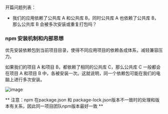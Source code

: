 开篇问题列表：
* 我们的应用依赖了公共库 A 和公共库 B，同时公共库 A 也依赖了公共库 B，那么公共库 B 会被多次安装或重复打包吗？

### npm 安装机制和内部思想
优先安装依赖包到当前项目目录，使得不同应用项目的依赖各成体系，减轻兼容压力。

如果我们的项目 A 和项目 B，都依赖了相同的公共库 C，那么公共库 C 一般都会在项目 A 和项目 B 中，各被安装一次。这就说明，同一个依赖包可能在我们的电脑上进行多次安装。

![image](https://github.com/zhangcaiqian/algorithm-practice/blob/master/%E9%A1%B9%E7%9B%AE%E8%B5%84%E6%BA%90/npm安装依赖.png)


** 注意：npm 在package.json 和 package-lock.json版本不一致时的处理和版本有关系，因此同一项目团队npm版本最好一致 ** 

